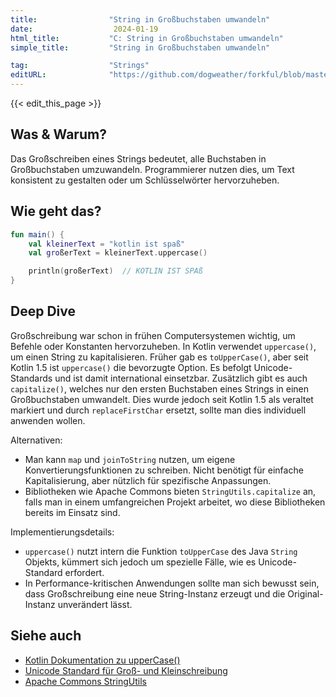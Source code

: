 ```yaml
---
title:                "String in Großbuchstaben umwandeln"
date:                  2024-01-19
html_title:           "C: String in Großbuchstaben umwandeln"
simple_title:         "String in Großbuchstaben umwandeln"

tag:                  "Strings"
editURL:              "https://github.com/dogweather/forkful/blob/master/content/de/kotlin/capitalizing-a-string.md"
---
```


{{< edit_this_page >}}

## Was & Warum?
Das Großschreiben eines Strings bedeutet, alle Buchstaben in Großbuchstaben umzuwandeln. Programmierer nutzen dies, um Text konsistent zu gestalten oder um Schlüsselwörter hervorzuheben.

## Wie geht das?
```Kotlin
fun main() {
    val kleinerText = "kotlin ist spaß"
    val großerText = kleinerText.uppercase()

    println(großerText)  // KOTLIN IST SPAß
}
```

## Deep Dive
Großschreibung war schon in frühen Computersystemen wichtig, um Befehle oder Konstanten hervorzuheben. In Kotlin verwendet `uppercase()`, um einen String zu kapitalisieren. Früher gab es `toUpperCase()`, aber seit Kotlin 1.5 ist `uppercase()` die bevorzugte Option. Es befolgt Unicode-Standards und ist damit international einsetzbar. Zusätzlich gibt es auch `capitalize()`, welches nur den ersten Buchstaben eines Strings in einen Großbuchstaben umwandelt. Dies wurde jedoch seit Kotlin 1.5 als veraltet markiert und durch `replaceFirstChar` ersetzt, sollte man dies individuell anwenden wollen.

Alternativen:
- Man kann `map` und `joinToString` nutzen, um eigene Konvertierungsfunktionen zu schreiben. Nicht benötigt für einfache Kapitalisierung, aber nützlich für spezifische Anpassungen.
- Bibliotheken wie Apache Commons bieten `StringUtils.capitalize` an, falls man in einem umfangreichen Projekt arbeitet, wo diese Bibliotheken bereits im Einsatz sind.

Implementierungsdetails:
- `uppercase()` nutzt intern die Funktion `toUpperCase` des Java `String` Objekts, kümmert sich jedoch um spezielle Fälle, wie es Unicode-Standard erfordert.
- In Performance-kritischen Anwendungen sollte man sich bewusst sein, dass Großschreibung eine neue String-Instanz erzeugt und die Original-Instanz unverändert lässt. 

## Siehe auch
- [Kotlin Dokumentation zu upperCase()](https://kotlinlang.org/api/latest/jvm/stdlib/kotlin.text/uppercase.html)
- [Unicode Standard für Groß- und Kleinschreibung](https://unicode.org/reports/tr21/tr21-5.html)
- [Apache Commons StringUtils](https://commons.apache.org/proper/commons-lang/apidocs/org/apache/commons/lang3/StringUtils.html)
